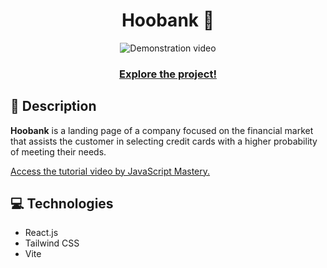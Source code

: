 <div align="center">
  <h1>Hoobank 💸</h1>
</div>

<div align="center">
  <img src="public/img/hoobank.gif" alt="Demonstration video" />
</div>

<div align="center">
  <h3><a href="https://michelesilva20.github.io/bank_modern_app/" target="_blank">Explore the project!</a></h3>
</div>

<div>
    <h2>📖 Description</h2>
    <p><strong>Hoobank</strong> is a landing page of a company focused on the financial market that assists the customer in selecting credit cards with a higher probability of meeting their needs.</p>

  <p><a href="https://youtu.be/_oO4Qi5aVZs" target="_blank">Access the tutorial video by JavaScript Mastery.</a></p>
</div>

<div>
  <h2>💻 Technologies</h2>
  <ul>
    <li>React.js</li>
    <li>Tailwind CSS</li>
    <li>Vite</li>

  </ul>
</div>
